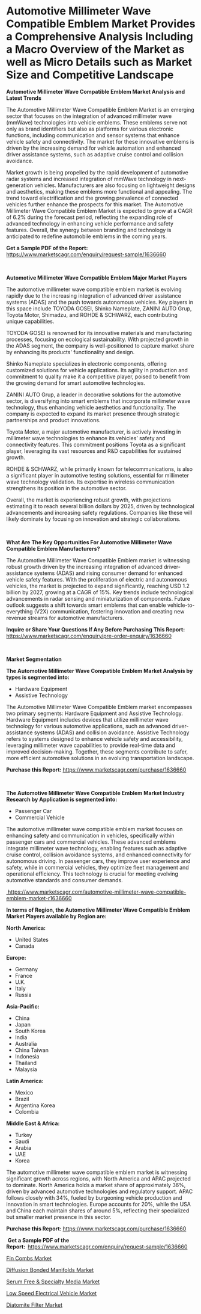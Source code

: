 <p><h1>Automotive Millimeter Wave Compatible Emblem Market Provides a Comprehensive Analysis Including a Macro Overview of the Market as well as Micro Details such as Market Size and Competitive Landscape</h1></p><p><strong>Automotive Millimeter Wave Compatible Emblem Market Analysis and Latest Trends</strong></p>
<p><p>The Automotive Millimeter Wave Compatible Emblem Market is an emerging sector that focuses on the integration of advanced millimeter wave (mmWave) technologies into vehicle emblems. These emblems serve not only as brand identifiers but also as platforms for various electronic functions, including communication and sensor systems that enhance vehicle safety and connectivity. The market for these innovative emblems is driven by the increasing demand for vehicle automation and enhanced driver assistance systems, such as adaptive cruise control and collision avoidance.</p><p>Market growth is being propelled by the rapid development of automotive radar systems and increased integration of mmWave technology in next-generation vehicles. Manufacturers are also focusing on lightweight designs and aesthetics, making these emblems more functional and appealing. The trend toward electrification and the growing prevalence of connected vehicles further enhance the prospects for this market. The Automotive Millimeter Wave Compatible Emblem Market is expected to grow at a CAGR of 6.2% during the forecast period, reflecting the expanding role of advanced technology in enhancing vehicle performance and safety features. Overall, the synergy between branding and technology is anticipated to redefine automobile emblems in the coming years.</p></p>
<p><strong>Get a Sample PDF of the Report:&nbsp;</strong> <a href="https://www.marketscagr.com/enquiry/request-sample/1636660">https://www.marketscagr.com/enquiry/request-sample/1636660</a></p>
<p>&nbsp;</p>
<p><strong>Automotive Millimeter Wave Compatible Emblem Major Market Players</strong></p>
<p><p>The automotive millimeter wave compatible emblem market is evolving rapidly due to the increasing integration of advanced driver assistance systems (ADAS) and the push towards autonomous vehicles. Key players in this space include TOYODA GOSEI, Shinko Nameplate, ZANINI AUTO Grup, Toyota Motor, Shimadzu, and ROHDE & SCHWARZ, each contributing unique capabilities.</p><p>TOYODA GOSEI is renowned for its innovative materials and manufacturing processes, focusing on ecological sustainability. With projected growth in the ADAS segment, the company is well-positioned to capture market share by enhancing its products' functionality and design.</p><p>Shinko Nameplate specializes in electronic components, offering customized solutions for vehicle applications. Its agility in production and commitment to quality make it a competitive player, poised to benefit from the growing demand for smart automotive technologies.</p><p>ZANINI AUTO Grup, a leader in decorative solutions for the automotive sector, is diversifying into smart emblems that incorporate millimeter wave technology, thus enhancing vehicle aesthetics and functionality. The company is expected to expand its market presence through strategic partnerships and product innovations.</p><p>Toyota Motor, a major automotive manufacturer, is actively investing in millimeter wave technologies to enhance its vehicles’ safety and connectivity features. This commitment positions Toyota as a significant player, leveraging its vast resources and R&D capabilities for sustained growth.</p><p>ROHDE & SCHWARZ, while primarily known for telecommunications, is also a significant player in automotive testing solutions, essential for millimeter wave technology validation. Its expertise in wireless communication strengthens its position in the automotive sector.</p><p>Overall, the market is experiencing robust growth, with projections estimating it to reach several billion dollars by 2025, driven by technological advancements and increasing safety regulations. Companies like these will likely dominate by focusing on innovation and strategic collaborations.</p></p>
<p>&nbsp;</p>
<p><strong>What Are The Key Opportunities For Automotive Millimeter Wave Compatible Emblem Manufacturers?</strong></p>
<p><p>The Automotive Millimeter Wave Compatible Emblem market is witnessing robust growth driven by the increasing integration of advanced driver-assistance systems (ADAS) and rising consumer demand for enhanced vehicle safety features. With the proliferation of electric and autonomous vehicles, the market is projected to expand significantly, reaching USD 1.2 billion by 2027, growing at a CAGR of 15%. Key trends include technological advancements in radar sensing and miniaturization of components. Future outlook suggests a shift towards smart emblems that can enable vehicle-to-everything (V2X) communication, fostering innovation and creating new revenue streams for automotive manufacturers.</p></p>
<p><strong>Inquire or Share Your Questions If Any Before Purchasing This Report:</strong> <a href="https://www.marketscagr.com/enquiry/pre-order-enquiry/1636660">https://www.marketscagr.com/enquiry/pre-order-enquiry/1636660</a></p>
<p>&nbsp;</p>
<p><strong>Market Segmentation</strong></p>
<p><strong>The Automotive Millimeter Wave Compatible Emblem Market Analysis by types is segmented into:</strong></p>
<p><ul><li>Hardware Equipment</li><li>Assistive Technology</li></ul></p>
<p><p>The Automotive Millimeter Wave Compatible Emblem market encompasses two primary segments: Hardware Equipment and Assistive Technology. Hardware Equipment includes devices that utilize millimeter wave technology for various automotive applications, such as advanced driver-assistance systems (ADAS) and collision avoidance. Assistive Technology refers to systems designed to enhance vehicle safety and accessibility, leveraging millimeter wave capabilities to provide real-time data and improved decision-making. Together, these segments contribute to safer, more efficient automotive solutions in an evolving transportation landscape.</p></p>
<p><strong>Purchase this Report:&nbsp;</strong><a href="https://www.marketscagr.com/purchase/1636660">https://www.marketscagr.com/purchase/1636660</a></p>
<p>&nbsp;</p>
<p><strong>The Automotive Millimeter Wave Compatible Emblem Market Industry Research by Application is segmented into:</strong></p>
<p><ul><li>Passenger Car</li><li>Commercial Vehicle</li></ul></p>
<p><p>The automotive millimeter wave compatible emblem market focuses on enhancing safety and communication in vehicles, specifically within passenger cars and commercial vehicles. These advanced emblems integrate millimeter wave technology, enabling features such as adaptive cruise control, collision avoidance systems, and enhanced connectivity for autonomous driving. In passenger cars, they improve user experience and safety, while in commercial vehicles, they optimize fleet management and operational efficiency. This technology is crucial for meeting evolving automotive standards and consumer demands.</p></p>
<p><a href="https://www.marketscagr.com/automotive-millimeter-wave-compatible-emblem-market-r1636660">&nbsp;https://www.marketscagr.com/automotive-millimeter-wave-compatible-emblem-market-r1636660</a></p>
<p><strong>In terms of Region, the Automotive Millimeter Wave Compatible Emblem Market Players available by Region are:</strong></p>
<p>
    <p> <strong> North America: </strong>
        <ul>
            <li>United States</li>
            <li>Canada</li>
        </ul>
        </p> 
    <p> <strong> Europe: </strong>
        <ul>
            <li>Germany</li>
            <li>France</li>
            <li>U.K.</li>
            <li>Italy</li>
            <li>Russia</li>
        </ul>
        </p> 
    <p> <strong> Asia-Pacific: </strong>
        <ul>
            <li>China</li>
            <li>Japan</li>
            <li>South Korea</li>
            <li>India</li>
            <li>Australia</li>
            <li>China Taiwan</li>
            <li>Indonesia</li>
            <li>Thailand</li>
            <li>Malaysia</li>
        </ul>
        </p> 
    <p> <strong> Latin America: </strong>
        <ul>
            <li>Mexico</li>
            <li>Brazil</li>
            <li>Argentina Korea</li>
            <li>Colombia</li>
        </ul>
        </p> 
    <p> <strong> Middle East & Africa: </strong>
        <ul>
            <li>Turkey</li>
            <li>Saudi</li>
            <li>Arabia</li>
            <li>UAE</li>
            <li>Korea</li>
        </ul>
    </p>
    </p>
<p><p>The automotive millimeter wave compatible emblem market is witnessing significant growth across regions, with North America and APAC projected to dominate. North America holds a market share of approximately 36%, driven by advanced automotive technologies and regulatory support. APAC follows closely with 34%, fueled by burgeoning vehicle production and innovation in smart technologies. Europe accounts for 20%, while the USA and China each maintain shares of around 5%, reflecting their specialized but smaller market presence in this sector.</p></p>
<p><strong>Purchase this Report: </strong><a href="https://www.marketscagr.com/purchase/1636660">https://www.marketscagr.com/purchase/1636660</a></p>
<p>&nbsp;<strong>Get a Sample PDF of the Report:&nbsp;&nbsp;</strong><a href="https://www.marketscagr.com/enquiry/request-sample/1636660">https://www.marketscagr.com/enquiry/request-sample/1636660</a></p>
<p><strong></strong></p>
<p><p><a href="https://issuu.com/reportprime-2/docs/fin-combs-market-size-2030.pptx_03141cea193d85">Fin Combs Market</a></p><p><a href="https://www.linkedin.com/pulse/global-diffusion-bonded-manifolds-market-trends-insights-vnrde?trackingId=ptratlhKQP%2BMFDquCqUWXA%3D%3D">Diffusion Bonded Manifolds Market</a></p><p><a href="https://medium.com/@barnes1glenda/serum-free-specialty-media-market-size-share-growth-and-market-analysis-by-type-by-1cb06ad97a39?postPublishedType=repub">Serum Free & Specialty Media Market</a></p><p><a href="https://medium.com/@barnes1glenda/low-speed-electrical-vehicle-market-report-by-product-type-electric-golf-cart-electric-personal-8e8ab02551ed?postPublishedType=repub">Low Speed Electrical Vehicle Market</a></p><p><a href="https://www.linkedin.com/pulse/driving-market-forces-diatomite-filter-trends-future-forecasts-sa38e?trackingId=8JQj9T91TtuY8ToTnNauKw%3D%3D">Diatomite Filter Market</a></p></p>